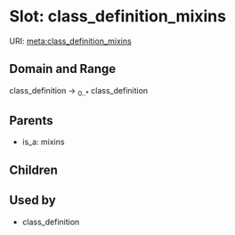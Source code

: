 
# Slot: class_definition_mixins




URI: [meta:class_definition_mixins](https://w3id.org/biolink/biolinkml/meta/class_definition_mixins)


## Domain and Range

class_definition ->  <sub>0..*</sub> class_definition

## Parents

 *  is_a: mixins

## Children


## Used by

 * class_definition

